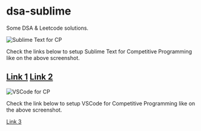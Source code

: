 # dsa-sublime

Some DSA & Leetcode solutions.

![Sublime Text for CP](https://i.postimg.cc/Sx088qFp/Screenshot-2024-03-04-at-23-30-38.png)

Check the links below to setup Sublime Text for Competitive Programming like on the above screenshot.

[Link 1](https://faun.pub/how-to-setup-your-code-editor-with-python-for-competitive-programming-cp-75b8e4503ff7)
[Link 2](https://faun.pub/how-to-setup-your-code-editor-with-python-for-competitive-programming-cp-part-2-788bf92479c7)
---

![VSCode for CP](https://i.postimg.cc/5y0vx4Zh/Screenshot-2024-03-05-at-08-57-32.png)

Check the link below to setup VSCode for Competitive Programming like on the above screenshot.

[Link 3](https://takeuforward.org/set-up/how-to-set-up-visual-studio-code-for-python-programming-cp-or-dsa/)
